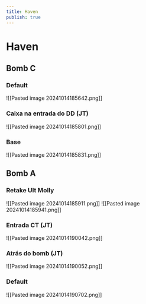 ```yaml
---
title: Haven
publish: true
---
```


# Haven
## Bomb C
### Default
![[Pasted image 20241014185642.png]]

### Caixa na entrada do DD (JT)
![[Pasted image 20241014185801.png]]

### Base
![[Pasted image 20241014185831.png]]

## Bomb A

### Retake Ult Molly
![[Pasted image 20241014185911.png]]
![[Pasted image 20241014185941.png]]
### Entrada CT (JT)
![[Pasted image 20241014190042.png]]
### Atrás do bomb (JT)
![[Pasted image 20241014190052.png]]

### Default
![[Pasted image 20241014190702.png]]